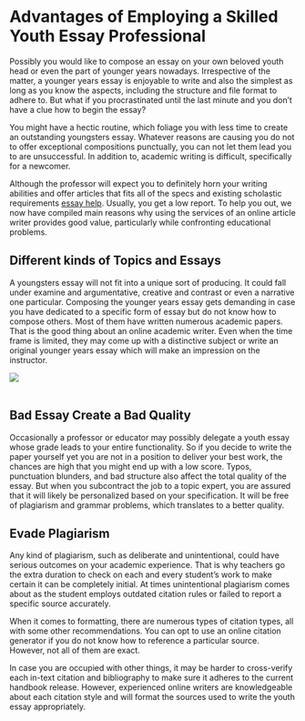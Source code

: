 <h1> Advantages of Employing a Skilled Youth Essay Professional</h1>
<p>Possibly you would like to compose an essay on your own beloved youth head or even the part of younger years nowadays. Irrespective of the matter, a younger years essay is enjoyable to write and also the simplest as long as you know the aspects, including the structure and file format to adhere to. But what if you procrastinated until the last minute and you don’t have a clue how to begin the essay? </p>
<p>You might have a hectic routine, which foliage you with less time to create an outstanding youngsters essay. Whatever reasons are causing you do not to offer exceptional compositions punctually, you can not let them lead you to are unsuccessful. In addition to, academic writing is difficult, specifically for a newcomer. </p>
<p>Although the professor will expect you to definitely horn your writing abilities and offer articles that fits all of the specs and existing scholastic requirements <a href="https://grademiners.com/">essay help</a>. Usually, you get a low report. To help you out, we now have compiled main reasons why using the services of an online article writer provides good value, particularly while confronting educational problems. </p>
<h2> Different kinds of Topics and Essays</h2>
<p>A youngsters essay will not fit into a unique sort of producing. It could fall under examine and argumentative, creative and contrast or even a narrative one particular. Composing the younger years essay gets demanding in case you have dedicated to a specific form of essay but do not know how to compose others. Most of them have written numerous academic papers. That is the good thing about an online academic writer. Even when the time frame is limited, they may come up with a distinctive subject or write an original younger years essay which will make an impression on the instructor. </p>
<img class="featurable" style="max-height:300px;max-width:400px;" itemprop="image" src="https://markseducation.com/wp-content/uploads/2018/03/How-to-write-the-perfect-essay11-1200x450.png"/><br><br>
<h2> Bad Essay Create a Bad Quality</h2>
<p>Occasionally a professor or educator may possibly delegate a youth essay whose grade leads to your entire functionality. So if you decide to write the paper yourself yet you are not in a position to deliver your best work, the chances are high that you might end up with a low score. Typos, punctuation blunders, and bad structure also affect the total quality of the essay. But when you subcontract the job to a topic expert, you are assured that it will likely be personalized based on your specification. It will be free of plagiarism and grammar problems, which translates to a better quality. </p>
<h2> Evade Plagiarism</h2>
<p>Any kind of plagiarism, such as deliberate and unintentional, could have serious outcomes on your academic experience. That is why teachers go the extra duration to check on each and every student’s work to make certain it can be completely initial. At times unintentional plagiarism comes about as the student employs outdated citation rules or failed to report a specific source accurately. </p>
<p>When it comes to formatting, there are numerous types of citation types, all with some other recommendations. You can opt to use an online citation generator if you do not know how to reference a particular source. However, not all of them are exact. </p>
<p>In case you are occupied with other things, it may be harder to cross-verify each in-text citation and bibliography to make sure it adheres to the current handbook release. However, experienced online writers are knowledgeable about each citation style and will format the sources used to write the youth essay appropriately. </p>
